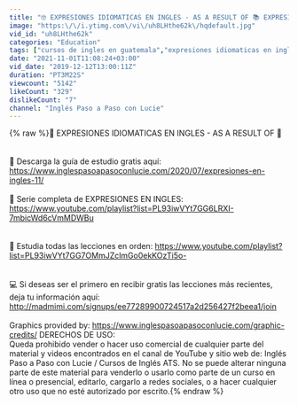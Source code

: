 ```yaml
---
title: "🤓 EXPRESIONES IDIOMATICAS EN INGLES - AS A RESULT OF 📚 EXPRESIONES EN INGLES 📋 MODISMOS"
image: "https:\/\/i.ytimg.com\/vi\/uh8LHthe62k\/hqdefault.jpg"
vid_id: "uh8LHthe62k"
categories: "Education"
tags: ["cursos de ingles en guatemala","expresiones idiomaticas en ingles","modismos en ingles"]
date: "2021-11-01T11:08:24+03:00"
vid_date: "2019-12-12T13:00:11Z"
duration: "PT3M22S"
viewcount: "5142"
likeCount: "329"
dislikeCount: "7"
channel: "Inglés Paso a Paso con Lucie"
---
```

{% raw %}💁 EXPRESIONES IDIOMATICAS EN INGLES - AS A RESULT OF 🙋<br /><br /><br />🔴 Descarga la guía de estudio gratis aquí: <a rel="nofollow" target="blank" href="https://www.inglespasoapasoconlucie.com/2020/07/expresiones-en-ingles-11/">https://www.inglespasoapasoconlucie.com/2020/07/expresiones-en-ingles-11/</a><br /><br />🔴 Serie completa de EXPRESIONES EN INGLES: <a rel="nofollow" target="blank" href="https://www.youtube.com/playlist?list=PL93iwVYt7GG6LRXI-7mbicWd6cVmMDWBu">https://www.youtube.com/playlist?list=PL93iwVYt7GG6LRXI-7mbicWd6cVmMDWBu</a><br /><br /><br />📌 Estudia todas las lecciones en orden: <a rel="nofollow" target="blank" href="https://www.youtube.com/playlist?list=PL93iwVYt7GG7OMmJZclmGo0ekKOzTi5o-">https://www.youtube.com/playlist?list=PL93iwVYt7GG7OMmJZclmGo0ekKOzTi5o-</a><br /><br /><br />💻 Si deseas ser el primero en recibir gratis las lecciones más recientes, deja tu información aquí: <a rel="nofollow" target="blank" href="http://madmimi.com/signups/ee77289900724517a2d256427f2beea1/join">http://madmimi.com/signups/ee77289900724517a2d256427f2beea1/join</a><br /><br />Graphics provided by: <a rel="nofollow" target="blank" href="https://www.inglespasoapasoconlucie.com/graphic-credits/">https://www.inglespasoapasoconlucie.com/graphic-credits/</a> DERECHOS DE USO:<br />Queda prohibido vender o hacer uso comercial de cualquier parte del material y videos encontrados en el canal de YouTube y sitio web de: Inglés Paso a Paso con Lucie / Cursos de Inglés ATS. No se puede alterar ninguna parte de este material para venderlo o usarlo como parte de un curso en línea o presencial, editarlo, cargarlo a redes sociales, o a hacer cualquier otro uso que no esté autorizado por escrito.{% endraw %}
